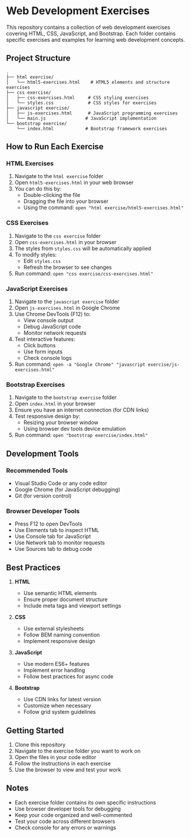 # Web Development Exercises

This repository contains a collection of web development exercises covering HTML, CSS, JavaScript, and Bootstrap. Each folder contains specific exercises and examples for learning web development concepts.

## Project Structure

```
.
├── html exercise/
│   └── html5-exercises.html    # HTML5 elements and structure exercises
├── css exercise/
│   ├── css-exercises.html     # CSS styling exercises
│   └── styles.css             # CSS styles for exercises
├── javascript exercise/
│   ├── js-exercises.html      # JavaScript programming exercises
│   └── main.js               # JavaScript implementation
└── bootstrap exercise/
    └── index.html            # Bootstrap framework exercises
```

## How to Run Each Exercise

### HTML Exercises
1. Navigate to the `html exercise` folder
2. Open `html5-exercises.html` in your web browser
3. You can do this by:
   - Double-clicking the file
   - Dragging the file into your browser
   - Using the command: `open "html exercise/html5-exercises.html"`

### CSS Exercises
1. Navigate to the `css exercise` folder
2. Open `css-exercises.html` in your browser
3. The styles from `styles.css` will be automatically applied
4. To modify styles:
   - Edit `styles.css`
   - Refresh the browser to see changes
5. Run command: `open "css exercise/css-exercises.html"`

### JavaScript Exercises
1. Navigate to the `javascript exercise` folder
2. Open `js-exercises.html` in Google Chrome
3. Use Chrome DevTools (F12) to:
   - View console output
   - Debug JavaScript code
   - Monitor network requests
4. Test interactive features:
   - Click buttons
   - Use form inputs
   - Check console logs
5. Run command: `open -a "Google Chrome" "javascript exercise/js-exercises.html"`

### Bootstrap Exercises
1. Navigate to the `bootstrap exercise` folder
2. Open `index.html` in your browser
3. Ensure you have an internet connection (for CDN links)
4. Test responsive design by:
   - Resizing your browser window
   - Using browser dev tools device emulation
5. Run command: `open "bootstrap exercise/index.html"`

## Development Tools

### Recommended Tools
- Visual Studio Code or any code editor
- Google Chrome (for JavaScript debugging)
- Git (for version control)

### Browser Developer Tools
- Press F12 to open DevTools
- Use Elements tab to inspect HTML
- Use Console tab for JavaScript
- Use Network tab to monitor requests
- Use Sources tab to debug code

## Best Practices

1. **HTML**
   - Use semantic HTML elements
   - Ensure proper document structure
   - Include meta tags and viewport settings

2. **CSS**
   - Use external stylesheets
   - Follow BEM naming convention
   - Implement responsive design

3. **JavaScript**
   - Use modern ES6+ features
   - Implement error handling
   - Follow best practices for async code

4. **Bootstrap**
   - Use CDN links for latest version
   - Customize when necessary
   - Follow grid system guidelines

## Getting Started

1. Clone this repository
2. Navigate to the exercise folder you want to work on
3. Open the files in your code editor
4. Follow the instructions in each exercise
5. Use the browser to view and test your work

## Notes

- Each exercise folder contains its own specific instructions
- Use browser developer tools for debugging
- Keep your code organized and well-commented
- Test your code across different browsers
- Check console for any errors or warnings